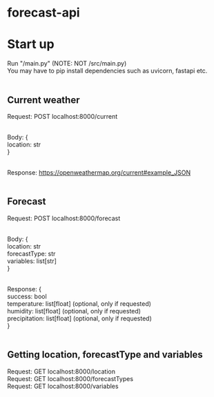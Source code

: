 # forecast-api

# Start up
Run "/main.py" (NOTE: NOT /src/main.py) <br>
You may have to pip install dependencies such as uvicorn, fastapi etc. <br><br>

## Current weather
Request: POST localhost:8000/current <br><br>

Body: { <br>
    location: str <br>
} <br><br>

Response: https://openweathermap.org/current#example_JSON<br><br>

## Forecast
Request: POST localhost:8000/forecast<br><br>

Body: {<br>
    location: str<br>
    forecastType: str<br>
    variables: list[str]<br>
}<br><br>

Response: {<br>
        success: bool<br>
        temperature: list[float] (optional, only if requested)<br>
        humidity: list[float] (optional, only if requested)<br>
        precipitation: list[float] (optional, only if requested)<br>
}<br><br>

## Getting location, forecastType and variables
Request: GET localhost:8000/location<br>
Request: GET localhost:8000/forecastTypes<br>
Request: GET localhost:8000/variables<br>